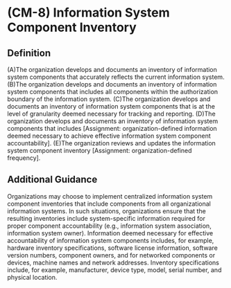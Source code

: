 
# (CM-8) Information System Component Inventory

## Definition

(A)The organization develops and documents an inventory of information system components that accurately reflects the current information system.
(B)The organization develops and documents an inventory of information system components that includes all components within the authorization boundary of the information system.
(C)The organization develops and documents an inventory of information system components that is at the level of granularity deemed necessary for tracking and reporting.
(D)The organization develops and documents an inventory of information system components that includes [Assignment: organization-defined information deemed necessary to achieve effective information system component accountability].
(E)The organization reviews and updates the information system component inventory [Assignment: organization-defined frequency].

## Additional Guidance

Organizations may choose to implement centralized information system component inventories that include components from all organizational information systems. In such situations, organizations ensure that the resulting inventories include system-specific information required for proper component accountability (e.g., information system association, information system owner). Information deemed necessary for effective accountability of information system components includes, for example, hardware inventory specifications, software license information, software version numbers, component owners, and for networked components or devices, machine names and network addresses. Inventory specifications include, for example, manufacturer, device type, model, serial number, and physical location.
